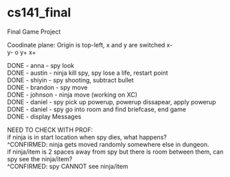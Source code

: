 # cs141_final
Final Game Project


Coodinate plane:
Origin is top-left, x and y are switched
   x-   
y- o y+
   x+
   
DONE - anna - spy look <br />
DONE - austin - ninja kill spy, spy lose a life, restart point <br />
DONE - shiyin - spy shooting, subtract bullet <br />
DONE - brandon - spy move <br />
DONE - johnson - ninja move (working on XC) <br />
DONE - daniel - spy pick up powerup, powerup dissapear, apply powerup <br />
DONE - daniel - spy go into room and find briefcase, end game <br />
DONE - display Messages

NEED TO CHECK WITH PROF: <br />
if ninja is in start location when spy dies, what happens? <br />
^CONFIRMED: ninja gets moved randomly somewhere else in dungeon. <br />
if ninja/item is 2 spaces away from spy but there is room between them, can spy see the ninja/item? <br />
^CONFIRMED: spy CANNOT see ninja/item
